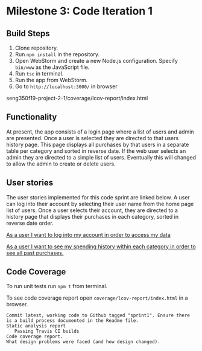 # Milestone 3: Code Iteration 1
## Build Steps
1. Clone repository.
2. Run `npm install` in the repository.
3. Open WebStorm and create a new Node.js configuration. Specify `bin/www` as the JavaScript file.
4. Run `tsc` in terminal.
5. Run the app from WebStorm.
6. Go to `http://localhost:3000/` in browser

seng350f19-project-2-1/coverage/lcov-report/index.html

## Functionality
At present, the app consists of a login page where a list of users and admin are presented. Once a user is selected they are directed to that users history page. This page displays all purchases by that users in a separate table per category and sorted in reverse date. If the web user selects an admin they are directed to a simple list of users. Eventually this will changed to allow the admin to create or delete users. 

## User stories
The user stories implemented for this code sprint are linked below. A user can log into their account by selecting their user name from the home page list of users. Once a user selects their account, they are directed to a history page that displays their purchases in each category, sorted in reverse date order. 

[As a user I want to log into my account in order to access my data](https://github.com/seng350/seng350f19-project-2-1/issues/2)

[As a user I want to see my spending history within each category in order to see all past purchases.](https://github.com/seng350/seng350f19-project-2-1/issues/3)

## Code Coverage
To run unit tests run `npm t` from terminal.

To see code coverage report open `coverage/lcov-report/index.html` in a browser.

    Commit latest, working code to Github tagged "sprint1". Ensure there is a build process documented in the Readme file.
    Static analysis report 
       Passing Travis CI builds
    Code coverage report.
    What design problems were faced (and how design changed).
    
    


